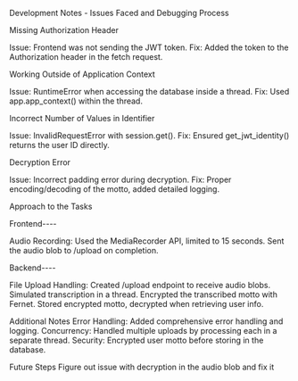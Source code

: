 Development Notes - Issues Faced and Debugging Process


Missing Authorization Header

Issue: Frontend was not sending the JWT token.
Fix: Added the token to the Authorization header in the fetch request.

Working Outside of Application Context

Issue: RuntimeError when accessing the database inside a thread.
Fix: Used app.app_context() within the thread.

Incorrect Number of Values in Identifier

Issue: InvalidRequestError with session.get().
Fix: Ensured get_jwt_identity() returns the user ID directly.

Decryption Error

Issue: Incorrect padding error during decryption.
Fix: Proper encoding/decoding of the motto, added detailed logging.


Approach to the Tasks

Frontend----

Audio Recording: Used the MediaRecorder API, limited to 15 seconds.
Sent the audio blob to /upload on completion.

Backend----

File Upload Handling: Created /upload endpoint to receive audio blobs.
Simulated transcription in a thread.
Encrypted the transcribed motto with Fernet.
Stored encrypted motto, decrypted when retrieving user info.

Additional Notes
Error Handling: Added comprehensive error handling and logging.
Concurrency: Handled multiple uploads by processing each in a separate thread.
Security: Encrypted user motto before storing in the database.

Future Steps
Figure out issue with decryption in the audio blob and fix it





